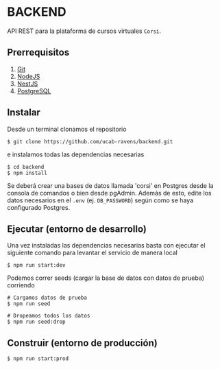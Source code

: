 # BACKEND 

API REST para la plataforma de cursos virtuales `Corsi`. 

## Prerrequisitos

1. [Git](https://git-scm.com/)
2. [NodeJS](https://nodejs.org/es/)
3. [NestJS](https://nestjs.com/)
4. [PostgreSQL](https://www.postgresql.org/)

## Instalar

Desde un terminal clonamos el repositorio 

    $ git clone https://github.com/ucab-ravens/backend.git

e instalamos todas las dependencias necesarias

    $ cd backend
    $ npm install

Se deberá crear una bases de datos llamada 'corsi' en Postgres desde la consola de comandos o bien desde pgAdmin. Además de esto, edite los datos necesarios en el `.env` (ej. `DB_PASSWORD`) según como se haya configurado Postgres.

## Ejecutar (entorno de desarrollo)

Una vez instaladas las dependencias necesarias basta con ejecutar el siguiente comando para levantar el servicio de manera local

    $ npm run start:dev

Podemos correr seeds (cargar la base de datos con datos de prueba) corriendo

    # Cargamos datos de prueba
    $ npm run seed

    # Dropeamos todos los datos
    $ npm run seed:drop


## Construir (entorno de producción)

    $ npm run start:prod
